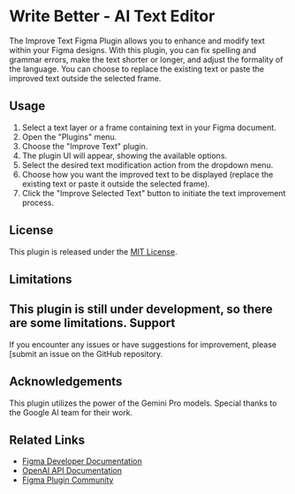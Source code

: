 Write Better - AI Text Editor
=========================

The Improve Text Figma Plugin allows you to enhance and modify text within your Figma designs. With this plugin, you can fix spelling and grammar errors, make the text shorter or longer, and adjust the formality of the language. You can choose to replace the existing text or paste the improved text outside the selected frame.

Usage
-----

1.  Select a text layer or a frame containing text in your Figma document.
2.  Open the "Plugins" menu.
3.  Choose the "Improve Text" plugin.
4.  The plugin UI will appear, showing the available options.
5.  Select the desired text modification action from the dropdown menu.
6.  Choose how you want the improved text to be displayed (replace the existing text or paste it outside the selected frame).
7.  Click the "Improve Selected Text" button to initiate the text improvement process.


License
-------

This plugin is released under the [MIT License](https://opensource.org/licenses/MIT).

Limitations
-------

This plugin is still under development, so there are some limitations.
Support
-------

If you encounter any issues or have suggestions for improvement, please [submit an issue on the GitHub repository.

Acknowledgements
----------------

This plugin utilizes the power of the Gemini Pro models. Special thanks to the Google AI team for their work.


Related Links
-------------

-   [Figma Developer Documentation](https://www.figma.com/plugin-docs/intro/)
-   [OpenAI API Documentation]([[https://platform.openai.com/docs/](https://www.google.com/url?sa=t&source=web&rct=j&opi=89978449&url=https://ai.google.dev/gemini-api/docs&ved=2ahUKEwiHtIv1xO-FAxW5SkEAHTuGC7oQFnoECCAQAQ&usg=AOvVaw1MNzZ0k_BeGJeZf8VurOsp)](https://ai.google.dev/gemini-api/docs))
-   [Figma Plugin Community](https://www.figma.com/community/plugins/)
